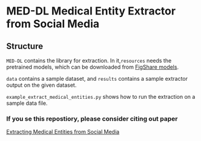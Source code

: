 # MED-DL Medical Entity Extractor from Social Media


## Structure



`MED-DL` contains the library for extraction. In it,`resources` needs the pretrained models, which can be downloaded from [FigShare models](https://doi.org/10.6084/m9.figshare.12039933.v1).

`data` contains a sample dataset, and `results` contains a sample extractor output on the given dataset.


`example_extract_medical_entities.py` shows how to run the extraction on a sample data file.




### If you se this repostiory, please consider citing out paper
[Extracting Medical Entities from Social Media](https://dl.acm.org/doi/abs/10.1145/3368555.3384467)